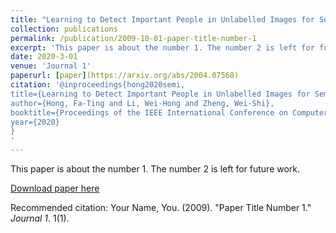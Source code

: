 ```yaml
---
title: "Learning to Detect Important People in Unlabelled Images for Semi-supervised Important People Detection"
collection: publications
permalink: /publication/2009-10-01-paper-title-number-1
excerpt: 'This paper is about the number 1. The number 2 is left for future work.'
date: 2020-3-01
venue: 'Journal 1'
paperurl: [paper](https://arxiv.org/abs/2004.07568)
citation: '@inproceedings{hong2020semi,
title={Learning to Detect Important People in Unlabelled Images for Semi-supervised Important People Detection},
author={Hong, Fa-Ting and Li, Wei-Hong and Zheng, Wei-Shi},
booktitle={Proceedings of the IEEE International Conference on Computer Vision and Pattern Recognition},
year={2020}
}
'
---
```

This paper is about the number 1. The number 2 is left for future work.

[Download paper here](http://academicpages.github.io/files/paper1.pdf)

Recommended citation: Your Name, You. (2009). "Paper Title Number 1." <i>Journal 1</i>. 1(1).